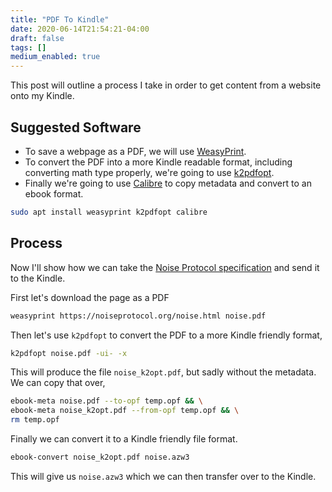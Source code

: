 ```yaml
---
title: "PDF To Kindle"
date: 2020-06-14T21:54:21-04:00
draft: false
tags: []
medium_enabled: true
---
```


This post will outline a process I take in order to get content from a website onto my Kindle.

## Suggested Software

- To save a webpage as a PDF, we will use [WeasyPrint](https://weasyprint.org/).
- To convert the PDF into a more Kindle readable format, including converting math type properly, we're going to use [k2pdfopt](https://www.willus.com/k2pdfopt/).
- Finally we're going to use [Calibre](https://calibre-ebook.com/) to copy metadata and convert to an ebook format.

```bash
sudo apt install weasyprint k2pdfopt calibre
```

## Process

Now I'll show how we can take the [Noise Protocol specification](http://noiseprotocol.org/noise.html) and send it to the Kindle.

First let's download the page as a PDF

```bash
weasyprint https://noiseprotocol.org/noise.html noise.pdf
```

Then let's use `k2pdfopt` to convert the PDF to a more Kindle friendly format,

```bash
k2pdfopt noise.pdf -ui- -x
```

This will produce the file `noise_k2opt.pdf`, but sadly without the metadata. We can copy that over,

```bash
ebook-meta noise.pdf --to-opf temp.opf && \
ebook-meta noise_k2opt.pdf --from-opf temp.opf && \
rm temp.opf
```

Finally we can convert it to a Kindle friendly file format.

```bash
ebook-convert noise_k2opt.pdf noise.azw3
```

This will give us `noise.azw3` which we can then transfer over to the Kindle.